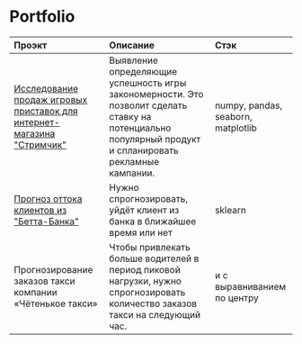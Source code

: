 # Portfolio

| Проэкт                |     Описание           | Стэк                        |
| :-------------------- | :--------------------- |:---------------------------|
| [Исследование продаж игровых приставок для интернет-магазина "Стримчик"](https://github.com/elka6187/Portfolio/tree/main) | Выявление определяющие успешность игры закономерности. Это позволит сделать ставку на потенциально популярный продукт и спланировать рекламные кампании. | numpy, pandas, seaborn, matplotlib |
|  [Прогноз оттока клиентов из "Бетта-Банка"](https://github.com/elka6187/Portfolio/tree/main) |Нужно спрогнозировать, уйдёт клиент из банка в ближайшее время или нет | sklearn|
| Прогнозирование заказов такси компании «Чётенькое такси» | Чтобы привлекать больше водителей в период пиковой нагрузки, нужно спрогнозировать количество заказов такси на следующий час. | и с выравниванием по центру |

